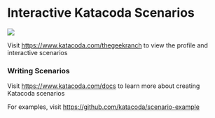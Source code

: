 # Interactive Katacoda Scenarios

[![](http://shields.katacoda.com/katacoda/thegeekranch/count.svg)](https://www.katacoda.com/thegeekranch "Get your profile on Katacoda.com")

Visit https://www.katacoda.com/thegeekranch to view the profile and interactive scenarios

### Writing Scenarios
Visit https://www.katacoda.com/docs to learn more about creating Katacoda scenarios

For examples, visit https://github.com/katacoda/scenario-example
